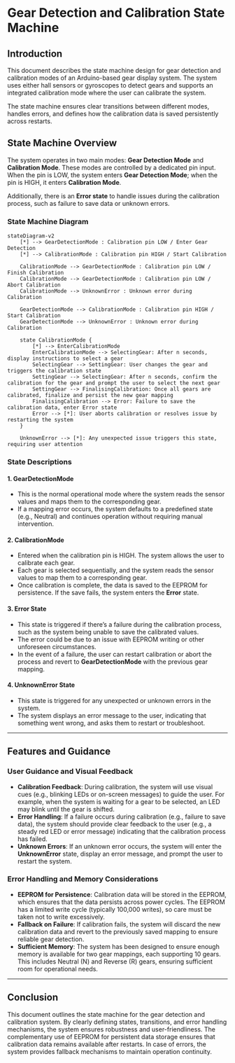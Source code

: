 # Gear Detection and Calibration State Machine

## Introduction

This document describes the state machine design for gear detection and calibration modes of an Arduino-based gear display system. The system uses either hall sensors or gyroscopes to detect gears and supports an integrated calibration mode where the user can calibrate the system.

The state machine ensures clear transitions between different modes, handles errors, and defines how the calibration data is saved persistently across restarts.

## State Machine Overview

The system operates in two main modes: **Gear Detection Mode** and **Calibration Mode**. These modes are controlled by a dedicated pin input. When the pin is LOW, the system enters **Gear Detection Mode**; when the pin is HIGH, it enters **Calibration Mode**.

Additionally, there is an **Error state** to handle issues during the calibration process, such as failure to save data or unknown errors.

### State Machine Diagram

```mermaid
stateDiagram-v2
    [*] --> GearDetectionMode : Calibration pin LOW / Enter Gear Detection
    [*] --> CalibrationMode : Calibration pin HIGH / Start Calibration

    CalibrationMode --> GearDetectionMode : Calibration pin LOW / Finish Calibration
    CalibrationMode --> GearDetectionMode : Calibration pin LOW / Abort Calibration
    CalibrationMode --> UnknownError : Unknown error during Calibration

    GearDetectionMode --> CalibrationMode : Calibration pin HIGH / Start Calibration
    GearDetectionMode --> UnknownError : Unknown error during Calibration

    state CalibrationMode {
        [*] --> EnterCalibrationMode
        EnterCalibrationMode --> SelectingGear: After n seconds, display instructions to select a gear
        SelectingGear --> SettingGear: User changes the gear and triggers the calibration state
        SettingGear --> SelectingGear: After n seconds, confirm the calibration for the gear and prompt the user to select the next gear
        SettingGear --> FinalisingCalibration: Once all gears are calibrated, finalize and persist the new gear mapping
        FinalisingCalibration --> Error: Failure to save the calibration data, enter Error state
        Error --> [*]: User aborts calibration or resolves issue by restarting the system
    }

    UnknownError --> [*]: Any unexpected issue triggers this state, requiring user attention
```

### State Descriptions

#### 1. **GearDetectionMode**
   - This is the normal operational mode where the system reads the sensor values and maps them to the corresponding gear.
   - If a mapping error occurs, the system defaults to a predefined state (e.g., Neutral) and continues operation without requiring manual intervention.

#### 2. **CalibrationMode**
   - Entered when the calibration pin is HIGH. The system allows the user to calibrate each gear.
   - Each gear is selected sequentially, and the system reads the sensor values to map them to a corresponding gear.
   - Once calibration is complete, the data is saved to the EEPROM for persistence. If the save fails, the system enters the **Error** state.

#### 3. **Error State**
   - This state is triggered if there’s a failure during the calibration process, such as the system being unable to save the calibrated values.
   - The error could be due to an issue with EEPROM writing or other unforeseen circumstances.
   - In the event of a failure, the user can restart calibration or abort the process and revert to **GearDetectionMode** with the previous gear mapping.

#### 4. **UnknownError State**
   - This state is triggered for any unexpected or unknown errors in the system.
   - The system displays an error message to the user, indicating that something went wrong, and asks them to restart or troubleshoot.

---

## Features and Guidance

### User Guidance and Visual Feedback

- **Calibration Feedback**: During calibration, the system will use visual cues (e.g., blinking LEDs or on-screen messages) to guide the user. For example, when the system is waiting for a gear to be selected, an LED may blink until the gear is shifted.
- **Error Handling**: If a failure occurs during calibration (e.g., failure to save data), the system should provide clear feedback to the user (e.g., a steady red LED or error message) indicating that the calibration process has failed.
- **Unknown Errors**: If an unknown error occurs, the system will enter the **UnknownError** state, display an error message, and prompt the user to restart the system.

### Error Handling and Memory Considerations

- **EEPROM for Persistence**: Calibration data will be stored in the EEPROM, which ensures that the data persists across power cycles. The EEPROM has a limited write cycle (typically 100,000 writes), so care must be taken not to write excessively.
- **Fallback on Failure**: If calibration fails, the system will discard the new calibration data and revert to the previously saved mapping to ensure reliable gear detection.
- **Sufficient Memory**: The system has been designed to ensure enough memory is available for two gear mappings, each supporting 10 gears. This includes Neutral (N) and Reverse (R) gears, ensuring sufficient room for operational needs.

---

## Conclusion

This document outlines the state machine for the gear detection and calibration system. By clearly defining states, transitions, and error handling mechanisms, the system ensures robustness and user-friendliness. The complementary use of EEPROM for persistent data storage ensures that calibration data remains available after restarts. In case of errors, the system provides fallback mechanisms to maintain operation continuity.
